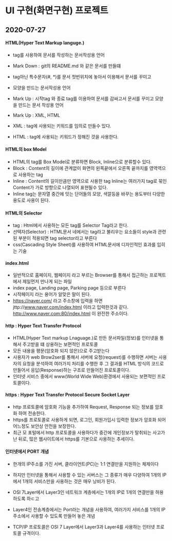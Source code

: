 # UI 구현(화면구현) 프로젝트

## 2020-07-27

#### HTML(Hyper Text Markup languge.)
* tag를 사용하여 문서를 작성하는 문서작성용 언어
* Mark Down : git의 README.md 와 같은 문서를 만들떄
*	 tag아닌 특수문자(#, *)를 문서 첫번위치에 놓아서 이용해서 문서를 꾸미고
* 	모양을 만드는 문서작성용 언어
* Mark Up : 시작tag <tag>와 종료 tag</tag>를
이용하여 문서를 감싸고서 문서를 꾸미고 모양을 만드는 문서 작성용 언어 

* Mark Up : XML, HTML
* XML : tag에 사용되는 키워드를 임의로 만들수 있다.
* HTML : tag에 사용되는 키워드가 정해진 것을 사용한다.


#### HTML의 box Model
* HTML의 tag를 Box Model로 분류하면 Block, Inline으로
분류할수 있다.
* Block : Content의 길이에 관계없이 화면의 왼쪽끝에서 오른쪽
끝까지를 영역역으로 사용하는 tag
* Inline : Content의 길이만큼만 영역으로 사용한 tag
Inline는 여러가지 tag로 묶인 Content가 가로 방향으로 나열되어 
표현될수 있다.
* Inline tag는 문자열 중간에 잇는 단어들의 모양, 색깔등을
바꾸는 용도부터 다양한 용도로 사용이 된다.

#### HTML의 Selector
* tag : Html에서 사용하는 모든 tag를 Selector Tag라고 한다.
* 선택자(Selector) : HTML문서 네에서는 tag라고 불리우는 요소들이
style과 관련된 부분이 적용되면 tag selector라고 부른다
* css(Cascading Style Sheet)를 사용하여 HTML문서에 디자인적인 효과를 
입히는 기술

#### index.html
* 일반적으로 홈페이지, 웹페이지 라고 부르는 Browser를 통해서
접근하는 프로젝트에서 제일먼저 만나게 되는 파일
* index page, Landing page, Parking page 등으로 부른다
* 시작페이지 라는 용어가 알맞은 말이 된다.
* https://naver.com/ 라고 주소창에 입력을 하면
jttp://www.naver.com/index.html 이라고 입력한것과 같다.
http://www.naver.com:80/index.html 이 완전한 주소이다.

#### http : Hyper Text Transfer Protocol
* HTML(Hyper Text markup Lnaguage.)로 만든 문서파일(정보)를 인터넷을 
통해서 주고받을 떄 상용하는 보편적인 프로토콜
* 모든 내용을 평문(암호화 되지 않은)으로 주고받는다
* 사용자가 web Brow2ser를 통해서 서버에 요청(request)를 수행하면
서버는 사용자의 요청을 분석하여 여러가지 처리를 수행한 후 
그 결과를 HTML 방식의 코드로 만들어서 응답(Response)하는 구조로
만들어진 프로토콜이다.
* 인터넷 서비스 중에서 www(World Wide Web)환경에서 사용되는 
보편적인 프로토콜이다.

#### https : Hyper Text Transfer Protocol Secure Socket Layer
* http 프로토콜에 암호화 기능을 추가하여 Request, Response 되는 
정보를 암호화 하여 전송한다.
* https를 프로토콜로 사용하게 되면, 로그인, 회원가입시 입력한
정보가 암호화 되어 어느정도 보안상 안전을 보장한다.
* 최근 모 포털에서 http 프로토콜을 사용하다가 중간에 개인정보가 
탈취되는 사고가 난 뒤로,
많은 웹사이트에서 https를 기본으로 사용하는 추세이다.

#### 인터넷에서 PORT 개념
* 한개의 IP주소를 가진 서버, 클라이언트(PC)는 1:1 연결만을 지원하는 체제이다
* 하지만 인터넷을 통해서 사용할 수 있는 서버스는 그 종류가 매우 다양하여
1개의 IP에서 1개의 서비스만을 사용하는 것은 매우 낭비가 된다.
* OSI 7Layer에서 Layer3인 네트워크 계층에서는 1개의 IP로 1개의 
연결만을 허용하도록 하ㄷ고
* Layer4인 전송계층에서는 Port라는 개념을 사용하여, 여러가지 
서비스를 1개의 IP 주소에서 사용할 수 있도록 만들어 놓은 개념

* TCP/IP 프로토콜은 OSI 7 Layer에서 Layer3과 Layer4를 사용하는 
인터넷 프로토콜 규격이다.

